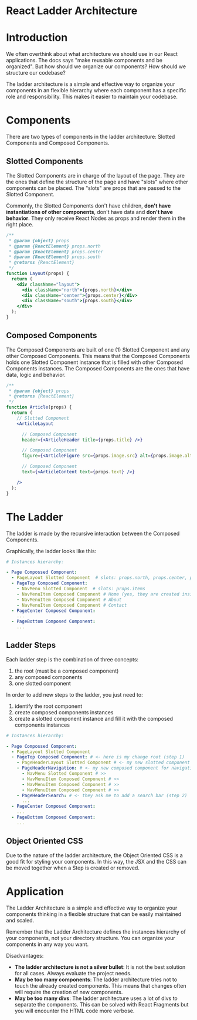 # React Ladder Architecture

# Introduction

We often overthink about what architecture we should use in our React applications. The docs says "make reusable components and be organized". But how should we organize our components? How should we structure our codebase?

The ladder architecture is a simple and effective way to organize your components in an flexible hierarchy where each component has a specific role and responsibility. This makes it easier to maintain your codebase.

# Components

There are two types of components in the ladder architecture: Slotted Components and Composed Components.

## Slotted Components

The Slotted Components are in charge of the layout of the page. They are the ones that define the structure of the page and have "slots" where other components can be placed. The "slots" are props that are passed to the Slotted Component.

Commonly, the Slotted Components don't have children, **don't have instantiations of other components**, don't have data and **don't have behavior**. They only receive React Nodes as props and render them in the right place.

```jsx
/**
 * @param {object} props
 * @param {ReactElement} props.north
 * @param {ReactElement} props.center
 * @param {ReactElement} props.south
 * @returns {ReactElement}
 */
function Layout(props) {
  return (
    <div className="layout">
      <div className="north">{props.north}</div>
      <div className="center">{props.center}</div>
      <div className="south">{props.south}</div>
    </div>
  );
}
```

## Composed Components

The Composed Components are built of one (1) Slotted Component and any other Composed Components. This means that the Composed Components holds one Slotted Component instance that is filled with other Composed Components instances. The Composed Components are the ones that have data, logic and behavior.

```jsx
/**
 * @param {object} props
 * @returns {ReactElement}
 */
function Article(props) {
  return (
    // Slotted Component
    <ArticleLayout

      // Composed Component
      header={<ArticleHeader title={props.title} />}

      // Composed Component
      figure={<ArticleFigure src={props.image.src} alt={props.image.alt} />}

      // Composed Component
      text={<ArticleContent text={props.text} />}

    />
  );
}
```

# The Ladder

The ladder is made by the recursive interaction between the Composed Components.

Graphically, the ladder looks like this:

```yml
# Instances hierarchy:

- Page Compossed Component:
  - PageLayout Slotted Component  # slots: props.north, props.center, props.south
  - PageTop Composed Component:
    - NavMenu Slotted Component  # slots: props.items
    - NavMenuItem Composed Component # Home (yes, they are created inside of PageTop instead of NavMenu layout componet)
    - NavMenuItem Composed Component # About
    - NavMenuItem Composed Component # Contact
  - PageCenter Composed Component:
    ...
  - PageBottom Composed Component:
    ...
```

## Ladder Steps

Each ladder step is the combination of three concepts:
1. the root (must be a composed component)
2. any composed components
3. one slotted component

In order to add new steps to the ladder, you just need to:
1. identify the root component
2. create composed components instances
3. create a slotted component instance and fill it with the composed components instances

```yml
# Instances hierarchy:

- Page Compossed Component:
  - PageLayout Slotted Component
  - PageTop Composed Component: # <- here is my change root (step 1)
    - PageHeaderLayout Slotted Component # <- my new slotted component (step 3)
    - PageHeaderNavigation: # <- my new composed component for navigation (step 2)
      - NavMenu Slotted Component # >>
      - NavMenuItem Composed Component # >>
      - NavMenuItem Composed Component # >>
      - NavMenuItem Composed Component # >>
    - PageHeaderSearch: # <- they ask me to add a search bar (step 2)
      ...
  - PageCenter Composed Component:
    ...
  - PageBottom Composed Component:
    ...
```

## Object Oriented CSS

Due to the nature of the ladder architecture, the Object Oriented CSS is a good fit for styling your components. In this way, the JSX and the CSS can be moved together when a Step is created or removed.

# Application

The Ladder Architecture is a simple and effective way to organize your components thinking in a flexible structure that can be easily maintained and scaled.

Remember that the Ladder Architecture defines the instances hierarchy of your components, not your directory structure. You can organize your components in any way you want.

Disadvantages:
- **The ladder architecture is not a silver bullet**: It is not the best solution for all cases. Always evaluate the project needs.
- **May be too many components**: The ladder architecture tries not to touch the already created components. This means that changes often will require the creation of new components.
- **May be too many divs**: The ladder architecture uses a lot of divs to separate the components. This can be solved with React Fragments but you will encounter the HTML code more verbose.
